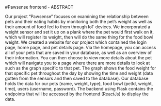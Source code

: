 #Pawsense frontend - ABSTRACT

Our project “Pawsense” focuses on examining the relationship between pets and their eating habits by monitoring both the pet’s weight as well as their amount of food fed to them through IoT devices. We incorporated a weight sensor and set it up on a plank where the pet would first walk on it, which will register its weight, then will do the same thing for the food bowl weight. We created a website for our project which contained the login page, home page, and pet details page. Via the homepage, you can access all of your pets that are saved in your database, as well as an overview of their information. You can then choose to view more details about the pet which will navigate you to a page where there are more details to look at such as the graph specific to that pet. The graph shows the food weight for that specific pet throughout the day by showing the time and weight (data gotten from the sensors and then saved to the database). Our database holds the data for our pets (name, weight, type), food bowl (petId, weight, time), users (username, password). The backend using Flask contains the endpoints that will be accessed by the frontend (ReactJs) to display the data.
